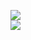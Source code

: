 [![](https://img.shields.io/badge/Made%20With-Github%20Spray-lightgrey.svg?style=for-the-badge&logo=github)](https://github.com/Annihil/github-spray#8178)  
[![](https://i.imgur.com/2DrTn0Z.gif)](https://github.com/Annihil/github-spray)